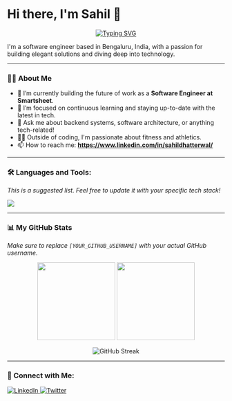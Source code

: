 # Hi there, I'm Sahil 👋

<p align="center">
  <a href="https://git.io/typing-svg"><img src="https://readme-typing-svg.herokuapp.com?font=Fira+Code&size=24&pause=1000&color=1CA6F2&width=435&lines=Software+Engineer;Always+Learning+and+Growing;Passionate+Problem+Solver" alt="Typing SVG" /></a>
</p>

I'm a software engineer based in Bengaluru, India, with a passion for building elegant solutions and diving deep into technology.

---

### 👨‍💻 About Me

- 🏢 I’m currently building the future of work as a **Software Engineer at Smartsheet**.
- 🌱 I’m focused on continuous learning and staying up-to-date with the latest in tech.
- 💬 Ask me about backend systems, software architecture, or anything tech-related!
- 🏃‍♂️ Outside of coding, I'm passionate about fitness and athletics.
- 📫 How to reach me: **https://www.linkedin.com/in/sahildhatterwal/**

---

### 🛠️ Languages and Tools:

*This is a suggested list. Feel free to update it with your specific tech stack!*

<p align="left">
  <a href="https://skillicons.dev">
    <img src="https://skillicons.dev/icons?i=java,python,js,react,nodejs,spring,docker,kubernetes,aws,git,mysql,mongodb" />
  </a>
</p>

---

### 📊 My GitHub Stats

*Make sure to replace `[YOUR_GITHUB_USERNAME]` with your actual GitHub username.*

<p align="center">
  <img height="180em" src="https://github-readme-stats.vercel.app/api?username=Lunaticfrost&show_icons=true&theme=tokyonight&include_all_commits=true&count_private=true"/>
  <img height="180em" src="https://github-readme-stats.vercel.app/api/top-langs/?username=Lunaticfrost&layout=compact&langs_count=8&theme=tokyonight"/>
</p>
<p align="center">
    <img src="https://github-readme-streak-stats.herokuapp.com/?user=Lunaticfrost&theme=tokyonight" alt="GitHub Streak">
</p>


---

### 🤝 Connect with Me:

<p align="left">
  <a href="https://www.linkedin.com/in/sahildhatterwal/" target="_blank">
    <img src="https://img.shields.io/badge/LinkedIn-0077B5?style=for-the-badge&logo=linkedin&logoColor=white" alt="LinkedIn"/>
  </a>
  <a href="https://x.com/FrostLunatic" target="_blank">
    <img src="https://img.shields.io/badge/Twitter-1DA1F2?style=for-the-badge&logo=twitter&logoColor=white" alt="Twitter"/>
  </a>
</p>
